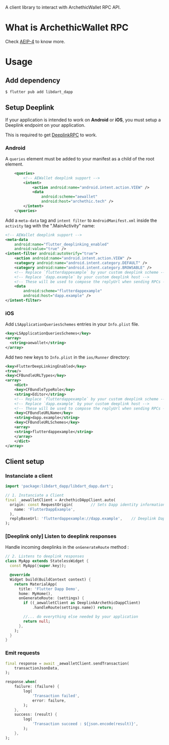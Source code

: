 A client library to interact with ArchethicWallet RPC API.


# What is ArchethicWallet RPC

Check [AEIP-4](https://github.com/archethic-foundation/aeip/blob/main/AEIP-4.md) to know more.


# Usage

## Add dependency

```sh
$ flutter pub add libdart_dapp
```

## Setup Deeplink

If your application is intended to work on **Android** or **iOS**, you must setup a Deeplink endpoint on your application.

This is required to get [DeeplinkRPC](https://github.com/archethic-foundation/lib-deeplink-rpc) to work.

### Android

A ``queries`` element must be added to your manifest as a child of the root element.

```xml
    <queries>
        <!-- AEWallet deeplink support -->
        <intent>
            <action android:name="android.intent.action.VIEW" />
            <data
                android:scheme="aewallet"
                android:host="archethic.tech" />
        </intent>
    </queries>
```

Add a ``meta-data`` tag and ``intent filter`` to ``AndroidManifest.xml`` inside the ``activity`` tag with the ".MainActivity" name:

```xml
<!-- AEWallet deeplink support -->
<meta-data
    android:name="flutter_deeplinking_enabled"
    android:value="true" />
<intent-filter android:autoVerify="true">
    <action android:name="android.intent.action.VIEW" />
    <category android:name="android.intent.category.DEFAULT" />
    <category android:name="android.intent.category.BROWSABLE" />
    <!-- Replace `flutterdappexample` by your custom deeplink scheme -->
    <!-- Replace `dapp.example` by your custom deeplink host -->
    <!-- These will be used to compose the replyUrl when sending RPCs -->
    <data
        android:scheme="flutterdappexample"  
        android:host="dapp.example" />
</intent-filter>
```

### iOS

Add ``LSApplicationQueriesSchemes`` entries in your ``Info.plist`` file.

```xml
<key>LSApplicationQueriesSchemes</key>
<array>
  <string>aewallet</string>
</array>
```

Add two new keys to ``Info.plist`` in the ``ios/Runner`` directory:

```xml
<key>FlutterDeepLinkingEnabled</key>
<true/>
<key>CFBundleURLTypes</key>
<array>
    <dict>
    <key>CFBundleTypeRole</key>
    <string>Editor</string>
    <!-- Replace `flutterdappexample` by your custom deeplink scheme -->
    <!-- Replace `dapp.example` by your custom deeplink host -->
    <!-- These will be used to compose the replyUrl when sending RPCs -->
    <key>CFBundleURLName</key>
    <string>dapp.example</string>
    <key>CFBundleURLSchemes</key>
    <array>
    <string>flutterdappexample</string>
    </array>
    </dict>
</array>
```

## Client setup

### Instanciate a client
```dart
import 'package:libdart_dapp/libdart_dapp.dart';

// 1. Instanciate a Client
final _aewalletClient = ArchethicDAppClient.auto(
  origin: const RequestOrigin(        // Sets Dapp identity informations. Might be displayed to the user.
    name: 'FlutterDappExample',
  ),
  replyBaseUrl: 'flutterdappexample://dapp.example',    // Deeplink Dapp endpoint
);
```

### [Deeplink only] Listen to deeplink responses

Handle incoming deeplinks in the `onGenerateRoute` method :

```dart
// 2. Listens to deeplink responses
class MyApp extends StatelessWidget {
  const MyApp({super.key});

  @override
  Widget build(BuildContext context) {
    return MaterialApp(
      title: 'Flutter Dapp Demo',
      home: MyHome(),
      onGenerateRoute: (settings) {
        if ((_aewalletClient as DeeplinkArchethicDappClient)
            .handleRoute(settings.name)) return;

        //... do everything else needed by your application
        return null;
      },
    );
  }
}
```

### Emit requests
```dart
final response = await _aewalletClient.sendTransaction(
    transactionJsonData,
);

response.when(
    failure: (failure) {
        log(
            'Transaction failed',
            error: failure,
        );
    },
    success: (result) {
        log(
            'Transaction succeed : ${json.encode(result)}',
        );
    },
);
```